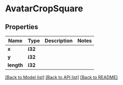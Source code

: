 # AvatarCropSquare

## Properties

Name | Type | Description | Notes
------------ | ------------- | ------------- | -------------
**x** | **i32** |  | 
**y** | **i32** |  | 
**length** | **i32** |  | 

[[Back to Model list]](../README.md#documentation-for-models) [[Back to API list]](../README.md#documentation-for-api-endpoints) [[Back to README]](../README.md)


